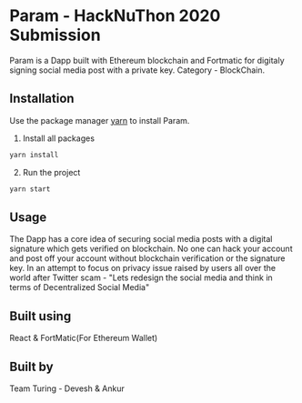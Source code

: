 # Param - HackNuThon 2020 Submission

Param is a Dapp built with Ethereum blockchain and Fortmatic for digitaly signing social media post with a private key.
Category - BlockChain.

## Installation

Use the package manager [yarn](https://yarnpkg.com/) to install Param.

1. Install all packages 
```bash
yarn install
```
2. Run the project
```bash
yarn start
```

## Usage

The Dapp has a core idea of securing social media posts with a digital signature which gets verified on blockchain. No one can hack your account and post off your account without blockchain verification or the signature key.
In an attempt to focus on privacy issue raised by users all over the world after Twitter scam - "Lets redesign the social media and think in terms of Decentralized Social Media"

## Built using
React & FortMatic(For Ethereum Wallet)

## Built by
Team Turing - Devesh & Ankur


